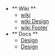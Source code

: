 - ** Wiki **
    - [wiki](''../../wiki)
    - [wiki Design](''../../wiki/design)
    - [wiki Footer](''../../wiki/footer)
- ** Docs **
  - [Design]("docs/test1.md")
  - [Design]("docs/test2.md")    
    
